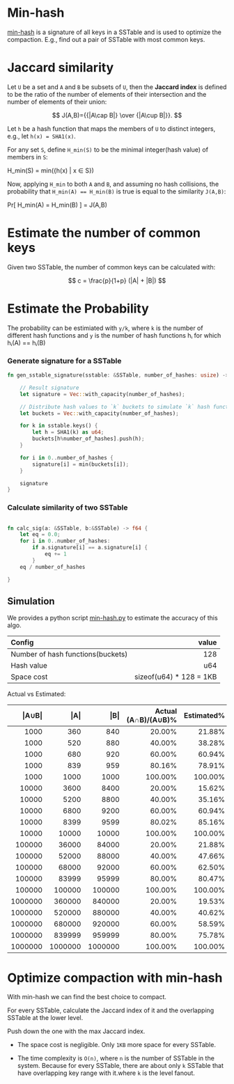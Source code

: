 # Min-hash

[min-hash][] is a signature of all keys in a SSTable and is used to optimize the
compaction. E.g., find out a pair of SSTable with most common keys.

# Jaccard similarity

Let `U` be a set and `A` and `B` be subsets of `U`,
then the **Jaccard index** is defined to be the ratio of the number of elements of their intersection and
the number of elements of their union:

$$
J(A,B)={{|A\cap B|} \over {|A\cup B|}}.
$$


Let `h` be a hash function that maps the members of `U` to distinct integers, e.g., let `h(x) = SHA1(x)`.

For any set `S`, define `H_min(S)` to be the minimal integer(hash value) of members in `S`:

H_min(S) = min({h(x) | x ∈ S})

Now, applying `H_min` to both `A` and `B`,
and assuming no hash collisions,
the probability that `H_min(A) == H_min(B)` is true is equal to the similarity `J(A,B)`:

Pr[ H_min(A) = H_min(B) ] = J(A,B)

# Estimate the number of common keys

Given two SSTable, the number of common keys can be calculated with:

$$
c = \frac{p}{1+p} (|A| + |B|)
$$


# Estimate the Probability

The probability can be estimiated with `y/k`,
where `k` is the number of different hash functions
and `y` is the number of hash functions hᵢ for which hᵢ(A) == hᵢ(B)


### Generate signature for a SSTable

```rust
fn gen_sstable_signature(sstable: &SSTable, number_of_hashes: usize) -> Vec<u64>{

    // Result signature
    let signature = Vec::with_capacity(number_of_hashes);

    // Distribute hash values to `k` buckets to simulate `k` hash functions.
    let buckets = Vec::with_capacity(number_of_hashes);

    for k in sstable.keys() {
        let h = SHA1(k) as u64;
        buckets[h%number_of_hashes].push(h);
    }

    for i in 0..number_of_hashes {
        signature[i] = min(buckets[i]);
    }

    signature
}
```

### Calculate similarity of two SSTable


```rust

fn calc_sig(a: &SSTable, b:&SSTable) -> f64 {
    let eq = 0.0;
    for i in 0..number_of_hashes:
        if a.signature[i] == a.signature[i] {
            eq += 1
        }
    eq / number_of_hashes

}
```

## Simulation

We provides a python script [min-hash.py][] to estimate the accuracy of this algo.

| Config | value |
| :--    | --: |
| Number of hash functions(buckets) |  128 |
| Hash value | u64 |
| Space cost | sizeof(u64) * 128 = 1KB |

Actual vs Estimated:

| \|A∪B\| | \|A\|   | \|B\|   | Actual (A∩B)/(A∪B)% |  Estimated% | error% |
| --:     | --:     | --:     | --:                 |  --:        | --:    |
| 1000    | 360     | 840     | 20.00%              |  21.88%     | 1.87%  |
| 1000    | 520     | 880     | 40.00%              |  38.28%     | -1.72% |
| 1000    | 680     | 920     | 60.00%              |  60.94%     | 0.94%  |
| 1000    | 839     | 959     | 80.16%              |  78.91%     | -1.25% |
| 1000    | 1000    | 1000    | 100.00%             |  100.00%    | 0.00%  |
| 10000   | 3600    | 8400    | 20.00%              |  15.62%     | -4.38% |
| 10000   | 5200    | 8800    | 40.00%              |  35.16%     | -4.84% |
| 10000   | 6800    | 9200    | 60.00%              |  60.94%     | 0.94%  |
| 10000   | 8399    | 9599    | 80.02%              |  85.16%     | 5.14%  |
| 10000   | 10000   | 10000   | 100.00%             |  100.00%    | 0.00%  |
| 100000  | 36000   | 84000   | 20.00%              |  21.88%     | 1.87%  |
| 100000  | 52000   | 88000   | 40.00%              |  47.66%     | 7.66%  |
| 100000  | 68000   | 92000   | 60.00%              |  62.50%     | 2.50%  |
| 100000  | 83999   | 95999   | 80.00%              |  80.47%     | 0.47%  |
| 100000  | 100000  | 100000  | 100.00%             |  100.00%    | 0.00%  |
| 1000000 | 360000  | 840000  | 20.00%              |  19.53%     | -0.47% |
| 1000000 | 520000  | 880000  | 40.00%              |  40.62%     | 0.62%  |
| 1000000 | 680000  | 920000  | 60.00%              |  58.59%     | -1.41% |
| 1000000 | 839999  | 959999  | 80.00%              |  75.78%     | -4.22% |
| 1000000 | 1000000 | 1000000 | 100.00%             |  100.00%    | 0.00%  |


# Optimize compaction with min-hash

With min-hash we can find the best choice to compact.

For every SSTable,
calculate the Jaccard index of it and the overlapping SSTable at the lower level.

Push down the one with the max Jaccard index.

- The space cost is negligible. Only `1KB` more space for every SSTable.

- The time complexity is `O(n)`, where `n` is the number of SSTable in the
    system. Because for every SSTable, there are about only `k` SSTable that
    have overlapping key range with it.where `k` is the level fanout.


[min-hash]: https://en.wikipedia.org/wiki/MinHash
[min-hash.py]: https://drmingdrmer.github.io/post-res/compact/min-hash.py
